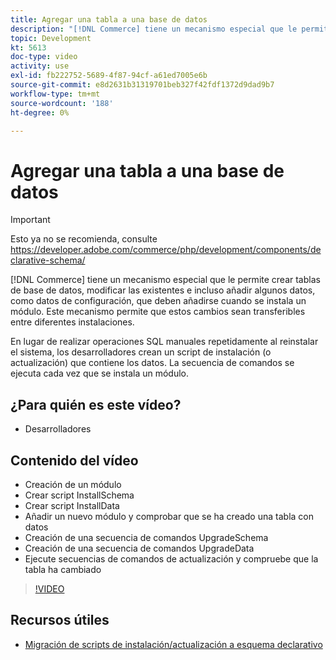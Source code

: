 ```yaml
---
title: Agregar una tabla a una base de datos
description: "[!DNL Commerce] tiene un mecanismo especial que le permite crear tablas de base de datos, modificar las existentes e incluso añadir algunos datos en ellas."
topic: Development
kt: 5613
doc-type: video
activity: use
exl-id: fb222752-5689-4f87-94cf-a61ed7005e6b
source-git-commit: e8d2631b31319701beb327f42fdf1372d9dad9b7
workflow-type: tm+mt
source-wordcount: '188'
ht-degree: 0%

---
```


# Agregar una tabla a una base de datos

>[!IMPORTANT]
>
>Esto ya no se recomienda, consulte https://developer.adobe.com/commerce/php/development/components/declarative-schema/


[!DNL Commerce] tiene un mecanismo especial que le permite crear tablas de base de datos, modificar las existentes e incluso añadir algunos datos, como datos de configuración, que deben añadirse cuando se instala un módulo. Este mecanismo permite que estos cambios sean transferibles entre diferentes instalaciones.

En lugar de realizar operaciones SQL manuales repetidamente al reinstalar el sistema, los desarrolladores crean un script de instalación (o actualización) que contiene los datos. La secuencia de comandos se ejecuta cada vez que se instala un módulo.

## ¿Para quién es este vídeo?

- Desarrolladores

## Contenido del vídeo

- Creación de un módulo
- Crear script InstallSchema
- Crear script InstallData
- Añadir un nuevo módulo y comprobar que se ha creado una tabla con datos
- Creación de una secuencia de comandos UpgradeSchema
- Creación de una secuencia de comandos UpgradeData
- Ejecute secuencias de comandos de actualización y compruebe que la tabla ha cambiado

>[!VIDEO](https://video.tv.adobe.com/v/35791?quality=12&learn=on)

## Recursos útiles

- [Migración de scripts de instalación/actualización a esquema declarativo](https://developer.adobe.com/commerce/php/development/components/declarative-schema/migration-scripts/)
